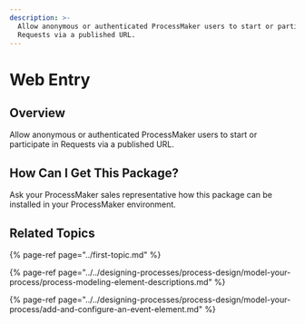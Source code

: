 ```yaml
---
description: >-
  Allow anonymous or authenticated ProcessMaker users to start or participate in
  Requests via a published URL.
---
```


# Web Entry

## Overview

Allow anonymous or authenticated ProcessMaker users to start or participate in Requests via a published URL.

## How Can I Get This Package?

Ask your ProcessMaker sales representative how this package can be installed in your ProcessMaker environment.

## Related Topics

{% page-ref page="../first-topic.md" %}

{% page-ref page="../../designing-processes/process-design/model-your-process/process-modeling-element-descriptions.md" %}

{% page-ref page="../../designing-processes/process-design/model-your-process/add-and-configure-an-event-element.md" %}

